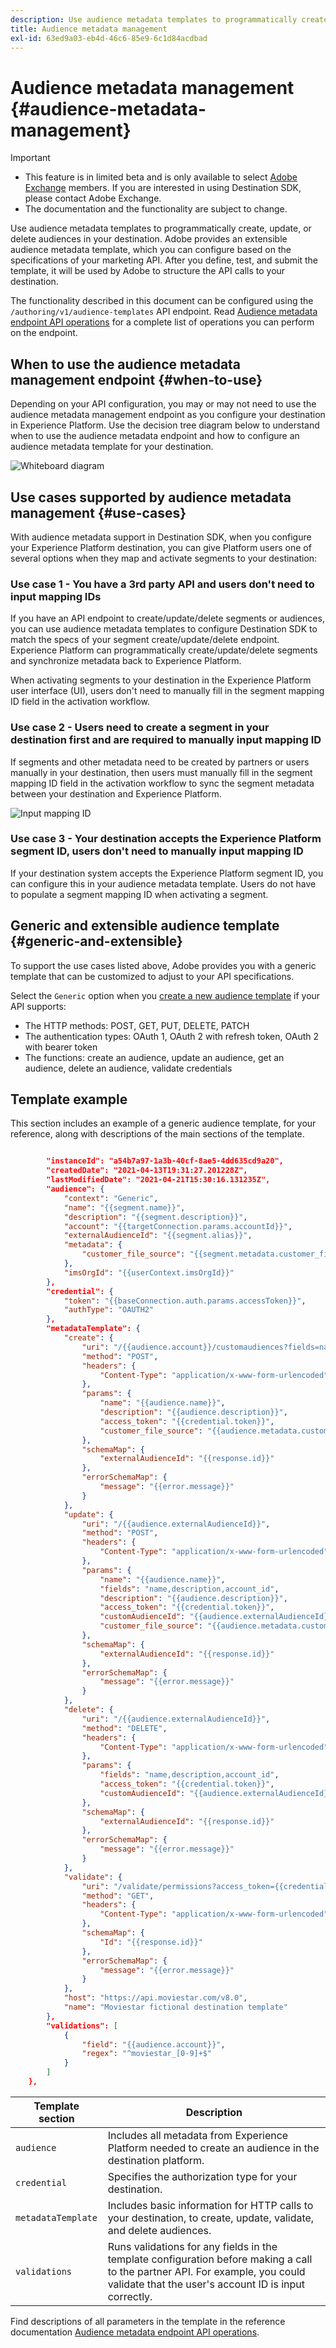 ```yaml
---
description: Use audience metadata templates to programmatically create, update, or delete audiences in your destination. Adobe provides an extensible audience metadata template, which you can configure based on the specifications of your marketing API. After you define, test, and submit the template, it will be used by Adobe to structure the API calls to your destination.
title: Audience metadata management
exl-id: 63ed9a03-eb4d-46c6-85e9-6c1d84acdbad
---
```

# Audience metadata management {#audience-metadata-management}

>[!IMPORTANT]
>
>* This feature is in limited beta and is only available to select [Adobe Exchange](https://partners.adobe.com/exchangeprogram/creativecloud.html) members. If you are interested in using Destination SDK, please contact Adobe Exchange. 
>* The documentation and the functionality are subject to change.

Use audience metadata templates to programmatically create, update, or delete audiences in your destination. Adobe provides an extensible audience metadata template, which you can configure based on the specifications of your marketing API. After you define, test, and submit the template, it will be used by Adobe to structure the API calls to your destination.

The functionality described in this document can be configured using the `/authoring/v1/audience-templates` API endpoint. Read [Audience metadata endpoint API operations](/help/audience-metadata-api.md) for a complete list of operations you can perform on the endpoint.

## When to use the audience metadata management endpoint {#when-to-use}

Depending on your API configuration, you may or may not need to use the audience metadata management endpoint as you configure your destination in Experience Platform. Use the decision tree diagram below to understand when to use the audience metadata endpoint and how to configure an audience metadata template for your destination.

![Whiteboard diagram](/help/assets/audience-metadata-decision-tree.png)

## Use cases supported by audience metadata management {#use-cases}

With audience metadata support in Destination SDK, when you configure your Experience Platform destination, you can give Platform users one of several options when they map and activate segments to your destination:

### Use case 1 - You have a 3rd party API and users don't need to input mapping IDs

If you have an API endpoint to create/update/delete segments or audiences, you can use audience metadata templates to configure Destination SDK to match the specs of your segment create/update/delete endpoint. Experience Platform can programmatically create/update/delete segments and synchronize metadata back to Experience Platform.

When activating segments to your destination in the Experience Platform user interface (UI), users don't need to manually fill in the segment mapping ID field in the activation workflow.

### Use case 2 - Users need to create a segment in your destination first and are required to manually input mapping ID

If segments and other metadata need to be created by partners or users manually in your destination, then users must manually fill in the segment mapping ID field in the activation workflow to sync the segment metadata between your destination and Experience Platform.

![Input mapping ID](/help/assets/input-mapping-id.png)

### Use case 3 - Your destination accepts the Experience Platform segment ID, users don't need to manually input mapping ID  

If your destination system accepts the Experience Platform segment ID, you can configure this in your audience metadata template. Users do not have to populate a segment mapping ID when activating a segment.

## Generic and extensible audience template {#generic-and-extensible}

To support the use cases listed above, Adobe provides you with a generic template that can be customized to adjust to your API specifications.

Select the `Generic` option when you [create a new audience template](/help/audience-metadata-api.md#create) if your API supports:

* The HTTP methods: POST, GET, PUT, DELETE, PATCH
* The authentication types: OAuth 1, OAuth 2 with refresh token, OAuth 2 with bearer token
* The functions: create an audience, update an audience, get an audience, delete an audience, validate credentials 


## Template example

This section includes an example of a generic audience template, for your reference, along with descriptions of the main sections of the template.

```json

        "instanceId": "a54b7a97-1a3b-40cf-8ae5-4dd635cd9a20",
        "createdDate": "2021-04-13T19:31:27.201228Z",
        "lastModifiedDate": "2021-04-21T15:30:16.131235Z",
        "audience": {
            "context": "Generic",
            "name": "{{segment.name}}",
            "description": "{{segment.description}}",
            "account": "{{targetConnection.params.accountId}}",
            "externalAudienceId": "{{segment.alias}}",
            "metadata": {
                "customer_file_source": "{{segment.metadata.customer_file_source}}"
            },
            "imsOrgId": "{{userContext.imsOrgId}}"
        },
        "credential": {
            "token": "{{baseConnection.auth.params.accessToken}}",
            "authType": "OAUTH2"
        },
        "metadataTemplate": {
            "create": {
                "uri": "/{{audience.account}}/customaudiences?fields=name,description,account_id&subtype=CUSTOM",
                "method": "POST",
                "headers": {
                    "Content-Type": "application/x-www-form-urlencoded"
                },
                "params": {
                    "name": "{{audience.name}}",
                    "description": "{{audience.description}}",
                    "access_token": "{{credential.token}}",
                    "customer_file_source": "{{audience.metadata.customer_file_source}}"
                },
                "schemaMap": {
                    "externalAudienceId": "{{response.id}}"
                },
                "errorSchemaMap": {
                    "message": "{{error.message}}"
                }
            },
            "update": {
                "uri": "/{{audience.externalAudienceId}}",
                "method": "POST",
                "headers": {
                    "Content-Type": "application/x-www-form-urlencoded"
                },
                "params": {
                    "name": "{{audience.name}}",
                    "fields": "name,description,account_id",
                    "description": "{{audience.description}}",
                    "access_token": "{{credential.token}}",
                    "customAudienceId": "{{audience.externalAudienceId}}",
                    "customer_file_source": "{{audience.metadata.customer_file_source}}"
                },
                "schemaMap": {
                    "externalAudienceId": "{{response.id}}"
                },
                "errorSchemaMap": {
                    "message": "{{error.message}}"
                }
            },
            "delete": {
                "uri": "/{{audience.externalAudienceId}}",
                "method": "DELETE",
                "headers": {
                    "Content-Type": "application/x-www-form-urlencoded"
                },
                "params": {
                    "fields": "name,description,account_id",
                    "access_token": "{{credential.token}}",
                    "customAudienceId": "{{audience.externalAudienceId}}"
                },
                "schemaMap": {
                    "externalAudienceId": "{{response.id}}"
                },
                "errorSchemaMap": {
                    "message": "{{error.message}}"
                }
            },
            "validate": {
                "uri": "/validate/permissions?access_token={{credential.token}}",
                "method": "GET",
                "headers": {
                    "Content-Type": "application/x-www-form-urlencoded"
                },
                "schemaMap": {
                    "Id": "{{response.id}}"
                },
                "errorSchemaMap": {
                    "message": "{{error.message}}"
                }
            },
            "host": "https://api.moviestar.com/v8.0",
            "name": "Moviestar fictional destination template"
        },
        "validations": [
            {
                "field": "{{audience.account}}",
                "regex": "^moviestar_[0-9]+$"
            }
        ]
    },

```

Template section | Description |
---------|----------|
`audience` | Includes all metadata from Experience Platform needed to create an audience in the destination platform. |
`credential` | Specifies the authorization type for your destination. |
`metadataTemplate` | Includes basic information for HTTP calls to your destination, to create, update, validate, and delete audiences. |
`validations` | Runs validations for any fields in the template configuration before making a call to the partner API. For example, you could validate that the user's account ID is input correctly. |

Find descriptions of all parameters in the template in the reference documentation [Audience metadata endpoint API operations](/help/audience-metadata-api.md).
